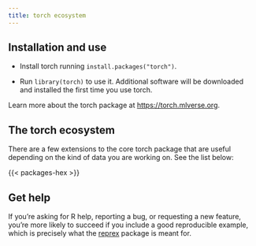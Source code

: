 ```yaml
---
title: torch ecosystem
---
```


## Installation and use 

* Install torch running `install.packages("torch")`.

* Run `library(torch)` to use it. Additional software will be downloaded and installed the first time you use torch.

Learn more about the torch package at <https://torch.mlverse.org>.

## The torch ecosystem

There are a few extensions to the core torch package that are useful depending on
the kind of data you are working on. See the list below:

{{< packages-hex >}}

## Get help

If you’re asking for R help, reporting a bug, or requesting a new feature, you’re more likely to succeed if you include a good reproducible example, which is precisely what the [reprex](https://reprex.tidyverse.org/) package is meant for.

